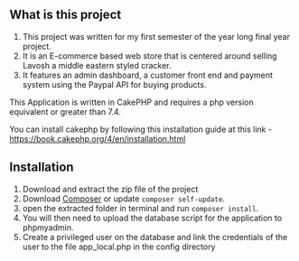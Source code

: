 ## What is this project

1. This project was written for my first semester of the year long final year project.
2. It is an E-commerce based web store that is centered around selling Lavosh a middle eastern styled cracker.
3. It features an admin dashboard, a customer front end and payment system using the Paypal API for buying products.


This Application is written in CakePHP and requires a php version equivalent or greater than 7.4.

You can install cakephp by following this installation guide at this link
    - https://book.cakephp.org/4/en/installation.html


## Installation

1. Download and extract the zip file of the project
2. Download [Composer](https://getcomposer.org/download/) or update `composer self-update`.
3. open the extracted folder in terminal and run `composer install`.
4. You will then need to upload the database script for the application to phpmyadmin.
5. Create a privileged user on the database and link the credentials of the user to the file app_local.php in the config directory







